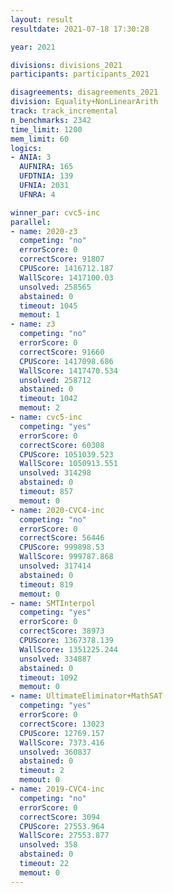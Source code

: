 ```yaml
---
layout: result
resultdate: 2021-07-18 17:30:28

year: 2021

divisions: divisions_2021
participants: participants_2021

disagreements: disagreements_2021
division: Equality+NonLinearArith
track: track_incremental
n_benchmarks: 2342
time_limit: 1200
mem_limit: 60
logics:
- ANIA: 3
  AUFNIRA: 165
  UFDTNIA: 139
  UFNIA: 2031
  UFNRA: 4

winner_par: cvc5-inc
parallel:
- name: 2020-z3
  competing: "no"
  errorScore: 0
  correctScore: 91807
  CPUScore: 1416712.187
  WallScore: 1417100.03
  unsolved: 258565
  abstained: 0
  timeout: 1045
  memout: 1
- name: z3
  competing: "no"
  errorScore: 0
  correctScore: 91660
  CPUScore: 1417098.686
  WallScore: 1417470.534
  unsolved: 258712
  abstained: 0
  timeout: 1042
  memout: 2
- name: cvc5-inc
  competing: "yes"
  errorScore: 0
  correctScore: 60308
  CPUScore: 1051039.523
  WallScore: 1050913.551
  unsolved: 314298
  abstained: 0
  timeout: 857
  memout: 0
- name: 2020-CVC4-inc
  competing: "no"
  errorScore: 0
  correctScore: 56446
  CPUScore: 999898.53
  WallScore: 999787.868
  unsolved: 317414
  abstained: 0
  timeout: 819
  memout: 0
- name: SMTInterpol
  competing: "yes"
  errorScore: 0
  correctScore: 38973
  CPUScore: 1367378.139
  WallScore: 1351225.244
  unsolved: 334887
  abstained: 0
  timeout: 1092
  memout: 0
- name: UltimateEliminator+MathSAT
  competing: "yes"
  errorScore: 0
  correctScore: 13023
  CPUScore: 12769.157
  WallScore: 7373.416
  unsolved: 360837
  abstained: 0
  timeout: 2
  memout: 0
- name: 2019-CVC4-inc
  competing: "no"
  errorScore: 0
  correctScore: 3094
  CPUScore: 27553.964
  WallScore: 27553.877
  unsolved: 358
  abstained: 0
  timeout: 22
  memout: 0
---
```

